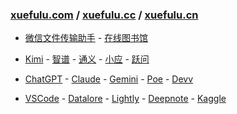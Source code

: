 ### **[xuefulu.com](http://xuefulu.com/)** / **[xuefulu.cc](http://xuefulu.cc/)** / **[xuefulu.cn](http://xuefulu.cn/)**

+ [微信文件传输助手](https://filehelper.weixin.qq.com/) - [在线图书馆](https://zh.z-library.se/)

+ [Kimi](https://kimi.moonshot.cn/) - [智谱](https://chatglm.cn/main/alltoolsdetail) - [通义](https://tongyi.aliyun.com/qianwen/) - [小应](https://ying.baichuan-ai.com/chat) - [跃问](https://stepchat.cn/chats/new)
  
+ [ChatGPT](https://chatgpt.com/) - [Claude](https://claude.ai/) - [Gemini](https://gemini.google.com/app) - [Poe](https://poe.com/) - [Devv](https://devv.ai)

+ [VSCode](https://vscodeedu.com/my-work/projects) - [Datalore](https://datalore.jetbrains.com/) - [Lightly](https://lightly.teamcode.com/login) - [Deepnote](https://deepnote.com/sign-in) - [Kaggle](https://www.kaggle.com/)
